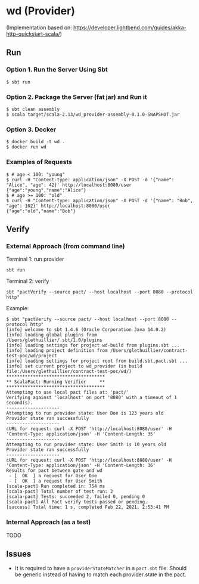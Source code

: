# wd (Provider)

(Implementation based on: https://developer.lightbend.com/guides/akka-http-quickstart-scala/)

## Run

### Option 1. Run the Server Using Sbt
```
$ sbt run
```

### Option 2. Package the Server (fat jar) and Run it
```
$ sbt clean assembly 
$ scala target/scala-2.13/wd_provider-assembly-0.1.0-SNAPSHOT.jar
```

### Option 3. Docker

```
$ docker build -t wd .
$ docker run wd
```

### Examples of Requests

```
$ # age < 100: "young"
$ curl -H "Content-type: application/json" -X POST -d '{"name": "Alice", "age": 42}' http://localhost:8080/user
{"age":"young","name":"Alice"}
$ # age >= 100: "old"
$ curl -H "Content-type: application/json" -X POST -d '{"name": "Bob", "age": 102}' http://localhost:8080/user
{"age":"old","name":"Bob"}
```

## Verify

### External Approach (from command line)

Terminal 1: run provider
```
sbt run
```

Terminal 2: verify
```
sbt "pactVerify --source pact/ --host localhost --port 8080 --protocol http"
```

Example:
```
$ sbt "pactVerify --source pact/ --host localhost --port 8080 --protocol http"
[info] welcome to sbt 1.4.6 (Oracle Corporation Java 14.0.2)
[info] loading global plugins from /Users/glethuillier/.sbt/1.0/plugins
[info] loading settings for project wd-build from plugins.sbt ...
[info] loading project definition from /Users/glethuillier/contract-test-poc/wd/project
[info] loading settings for project root from build.sbt,pact.sbt ...
[info] set current project to wd_provider (in build file:/Users/glethuillier/contract-test-poc/wd/)
*************************************
** ScalaPact: Running Verifier     **
*************************************
Attempting to use local pact files at: 'pact/'
Verifying against 'localhost' on port '8080' with a timeout of 1 second(s).
--------------------
Attempting to run provider state: User Doe is 123 years old
Provider state ran successfully
--------------------
cURL for request: curl -X POST 'http://localhost:8080/user' -H 'Content-Type: application/json' -H 'Content-Length: 35'
--------------------
Attempting to run provider state: User Smith is 10 years old
Provider state ran successfully
--------------------
cURL for request: curl -X POST 'http://localhost:8080/user' -H 'Content-Type: application/json' -H 'Content-Length: 36'
Results for pact between gate and wd
 - [  OK  ] a request for User Doe
 - [  OK  ] a request for User Smith
[scala-pact] Run completed in: 754 ms
[scala-pact] Total number of test run: 2
[scala-pact] Tests: succeeded 2, failed 0, pending 0
[scala-pact] All Pact verify tests passed or pending.
[success] Total time: 1 s, completed Feb 22, 2021, 2:53:41 PM
```

### Internal Approach (as a test)

TODO

## Issues

- It is required to have a `providerStateMatcher` in a `pact.sbt` file. Should be generic instead of having to match each provider state in the pact.